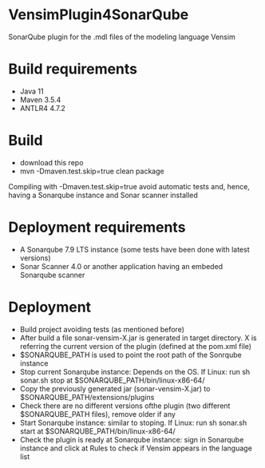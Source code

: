# VensimPlugin4SonarQube
SonarQube plugin for the .mdl files of the modeling language Vensim

# Build requirements

- Java 11
- Maven 3.5.4
- ANTLR4 4.7.2

# Build

- download this repo
- mvn -Dmaven.test.skip=true clean package

Compiling with -Dmaven.test.skip=true avoid automatic tests and, hence, having a Sonarqube instance and Sonar scanner installed

# Deployment requirements
- A Sonarqube 7.9 LTS instance (some tests have been done with latest versions)
- Sonar Scanner 4.0 or another application having an embeded Sonarqube scanner

# Deployment
- Build project avoiding tests (as mentioned before)
- After build a file sonar-vensim-X.jar is generated in target directory. X is referring the current version of the plugin (defined at the pom.xml file)
- $SONARQUBE_PATH is used to point the root path of the Sonrqube instance
- Stop current Sonarqube instance: Depends on the OS. If Linux: run  sh sonar.sh stop at $SONARQUBE_PATH/bin/linux-x86-64/
- Copy the previously generated jar (sonar-vensim-X.jar) to $SONARQUBE_PATH/extensions/plugins
- Check there are no different versions ofthe plugin (two different $SONARQUBE_PATH files), remove older if any
- Start Sonarqube instance: similar to stoping. If Linux: run sh sonar.sh start at $SONARQUBE_PATH/bin/linux-x86-64/
- Check the plugin is ready at Sonarqube instance: sign in Sonarqube instance and click at Rules to check if Vensim appears in the language list


